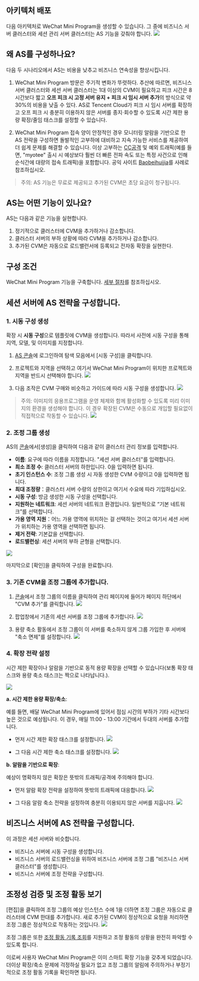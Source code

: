 
## 아키텍처 배포
다음 아키텍처로 WeChat Mini Program을 생성할 수 있습니다. 그 중에 비즈니스 서버 클러스터와 세션 관리 서버 클러스터는 AS 기능을 갖춰야 합니다.
![](https://imgcache.qq.com/open_proj/proj_qcloud_v2/gateway/solution/css/img/wx/fw-pic.png)

## 왜 AS를 구성하나요?

다음 두 시나리오에서 AS는 비용을 낮추고 비즈니스 연속성을 향상시킵니다.

1. WeChat Mini Program 방문은 주기적 변화가 뚜렷하다. 추산에 따르면, 비즈니스 서버 클러스터와 세션 서버 클러스터는 1대 이상의 CVM이 필요하고 피크 시간은 8시간보다 짧고 **오프 피크 시 고정 서버 유지 + 피크 시 임시 서버 추가**의 방식으로 약 30%의 비용을 낮출 수 있다. AS로 Tencent Cloud가 피크 시 임시 서버를 확장하고 오프 피크 시 충분히 이용하지 않은 서버를 종지·회수할 수 있도록 시간 제한 용량 확장/줄임 태스크를 설정할 수 있습니다.

2. WeChat Mini Program 접속 양이 안정적인 경우 모니터링 알람을 기반으로 한 AS 전략을 구성하면 돌발적인 고부하에 대비하고 지속 가능한 서비스를 제공하여 더 쉽게 문제를 해결할 수 있습니다. 이상 고부하는 [CC공격](http://baike.baidu.com/link?url=aSNcL5Q_xzDxPvFYRU3qbS11NIQXD5vwvI5yxtJTVlL0xhjAaLntwmDHVW8buUlH4bbNJqMzCPp8b1N2LX-OnwAUR3MnE9GhH-F7fomUac3) 및 예외 트래픽(예를 들면, "myotee" 출시 시 예상보다 훨씬 더 빠른 전파 속도 또는 특정 사건으로 인해 순식간에 대량의 접속 트래픽)을 포함합니다. 공익 사이트 [Baobeihuijia](https://cloud.tencent.com/community/article/651089001483090830)를 사례로 참조하십시오.

>주의: AS 기능은 무료로 제공되고 추가된 CVM은 초당 요금이 청구됩니다.

## AS는 어떤 기능이 있나요?

AS는 다음과 같은 기능을 실현합니다.
1. 정기적으로 클러스터에 CVM을 추가하거나 감소합니다.
2. 클러스터 서버의 부하 상황에 따라 CVM을 추가하거나 감소합니다.
3. 추가된 CVM은 자동으로 로드밸런서에 등록되고 전자동 확장을 실현한다.


## 구성 조건
WeChat Mini Program 기능을 구축합니다. [세부 절차](https://console.cloud.tencent.com/la/guide)를 참조하십시오.

## 세션 서버에 AS 전략을 구성합니다.

### 1. 시동 구성 생성 

확장 시 **시동 구성**으로 템플릿에 CVM을 생성합니다. 따라서 사전에 시동 구성을 통해 지역, 모델, 및 이미지를 지정합니다.

1. [AS 콘솔](https://console.cloud.tencent.com/autoscaling/config)에 로그인하여 탐색 모음에서 [시동 구성]을 클릭합니다.

2. 프로젝트와 지역을 선택하고 여기서 WeChat Mini Program이 위치한 프로젝트와 지역을 반드시 선택해야 합니다.
![](https://main.qcloudimg.com/raw/895578616ace66061bc833165f8fb868/dj1.png)

3. 다음 조작은 CVM 구매와 비슷하고 가이드에 따라 시동 구성을 생성합니다.
![](https://main.qcloudimg.com/raw/719e784a1313a12cd2d32acd965cd7b5/dj2.png)

> 주의:
> 이미지의 응용프로그램을 운영 체제와 함께 활성화할 수 있도록 미리 이미지의 환경을 생성해야 합니다. 이 경우 확장된 CVM은 수동으로 개입할 필요없이 직접적으로 작동할 수 있습니다.
![](https://camo.githubusercontent.com/c58d92b133f44b3d70a0936cf4d6f087e7e0d3ee/68747470733a2f2f6d632e71636c6f7564696d672e636f6d2f7374617469632f696d672f33663363343433316137353637656261323565383633356537383865353962612f392e706e67)

### 2. 조정 그룹 생성

AS의 [콘솔](https://console.cloud.tencent.com/autoscaling)에서[생성]을 클릭하여 다음과 같이 클러스터 관리 정보를 입력합니다.

- **이름**: 요구에 따라 이름을 지정합니다. "세션 서버 클러스터"를 입력합니다.
- **최소 조정 수**: 클러스터 서버의 하한입니다. 0을 입력하면 됩니다.
- **초기 인스턴스 수**: 조정 그룹 생성 시 자동 생성한 CVM 수량이고 0을 입력하면 됩니다.
- **최대 조정량**：클러스터 서버 수량의 상한이고 여기서 수요에 따라 기입하십시오.
- **시동 구성**: 방금 생성한 시동 구성을 선택합니다.
- **지원하는 네트워크**: 세션 서버의 네트워크 환경입니다. 일반적으로 “기본 네트워크”를 선택합니다.
- **가용 영역 지원**：어느 가용 영역에 위치하는 걸 선택하는 것이고 여기서 세션 서버가 위치하는 가용 영역을 선택하면 됩니다.
- **제거 전략**: 기본값을 선택합니다.
- **로드밸런싱**: 세션 서버의 부하 균형을 선택합니다.

![](https://main.qcloudimg.com/raw/a9c20b10fccb7ae63e4e23f520258dbf/dj3.png)

마지막으로 [확인]을 클릭하여 구성을 완료합니다.

### 3. 기존 CVM을 조정 그룹에 추가합니다.

1. [콘솔](https://console.cloud.tencent.com/autoscaling)에서 조정 그룹의 이름을 클릭하여 관리 페이지에 들어가 페이지 하단에서 "CVM 추가"를 클릭합니다.
![](https://main.qcloudimg.com/raw/4df8051dbcd76ca41d9d24a20195d541.png)

2. 팝업창에서 기존의 세션 서버를 조정 그룹에 추가합니다.
![](https://main.qcloudimg.com/raw/dd38413e9e66a21ae2a645c36f90e781/dj4.png)

3. 용량 축소 활동에서 조정 그룹이 이 서버를 축소하지 않게 그룹 가입한 후 서버에 "축소 면제"를 설정합니다.
![](https://mc.qcloudimg.com/static/img/62319473a1a05e98d51c64c22ca24424/0308113553.jpg)

### 4. 확장 전략 설정
시간 제한 확장이나 알람을 기반으로 동적 용량 확장을 선택할 수 있습니다(보통 확장 태스크와 용량 축소 태스크는 짝으로 나타납니다.).

![](https://main.qcloudimg.com/raw/7d7fb4305f2fb13c970179dae324840b/dj5.png)

**a. 시간 제한 용량 확장/축소**:

예를 들면, 배달 WeChat Mini Program에 있어서 점심 시간의 부하가 기타 시간보다 높은 것으로 예상됩니다. 이 경우, 매일 11:00 - 13:00 기간에서 두대의 서버를 추가합니다.

- 먼저 시간 제한 확장 태스크를 설정합니다.
![](https://main.qcloudimg.com/raw/4a2f93eef612f0da6d710d640ed05140/dj7.png)

- 그 다음 시간 제한 축소 태스크를 설정합니다.
![](https://main.qcloudimg.com/raw/0fbc7d7a3ec04fd0de2333906fba1652/dj8.png)

**b. 알람을 기반으로 확장**:

예상이 명확하지 않은 확장은 뜻밖의 트래픽/공격에 주의해야 합니다.

- 먼저 알람 확장 전략을 설정하여 뜻밖의 트래픽에 대응합니다.
![](https://main.qcloudimg.com/raw/2e3c81b73325fe76c912b8e021224dd3/dj9.png)

- 그 다음 알람 축소 전략을 설정하여 충분히 이용되지 않은 서버를 지웁니다.
![](https://main.qcloudimg.com/raw/dbbd5ef378e123b3e51dc7ba4f2b0536/dj10.png)


## 비즈니스 서버에 AS 전략을 구성합니다.

이 과정은 세션 서버와 비슷합니다.

- 비즈니스 서버에 시동 구성을 생성합니다.
- 비즈니스 서버의 로드밸런싱을 위하여 비즈니스 서버에 조정 그룹 "비즈니스 서버 클러스터"를 생성합니다.
- 비즈니스 서버에 조정 전략을 구성합니다.

## 조정성 검증 및 조정 활동 보기
[편집]을 클릭하여 조정 그룹의 예상 인스턴스 수에 1을 더하면 조정 그룹은 자동으로 클러스터에 CVM 한대를 추가합니다. 새로 추가된 CVM이 정상적으로 요청을 처리하면 조정 그룹은 정상적으로 작동하는 것입니다.
![](https://main.qcloudimg.com/raw/d77f115c2dd5c57545b03ba188e9f27e/dj11.png)

조정 그룹은 또한 [조정 활동 기록 조회](https://cloud.tencent.com/document/product/377/3804)를 지원하고 조정 활동의 상황을 완전히 파악할 수 있도록 합니다.

이로써 사용자 WeChat Mini Program은 이미 스마트 확장 기능을 갖추게 되었습니다. 더이상 확장/축소 문제에 걱정하실 필요가 없고 조정 그룹의 알림에 주의하거나 부정기적으로 조정 활동 기록을 확인하면 됩니다.

